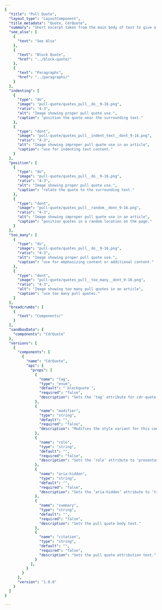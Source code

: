 ```yaml
---
{
  "title": "Pull Quote",
  "layout_type": "LayoutComponent",
  "title_metadata": "Quote, CdrQuote",
  "summary": "Short excerpt taken from the main body of text to give a dominant position",
  "see_also": [
    {
      "text": "See Also"
    },
    {
      "text": "Block Quote",
      "href": "../block-quote/"
    },
    {
      "text": "Paragraphs",
      "href": "../paragraphs/"
    }
  ],
  "indenting": [
    {
      "type": "do",
      "image": "pull-quote/quotes_pull__do__9-16.png",
      "ratio": "4-3",
      "alt": "Image showing proper pull quote use.",
      "caption": "position the quote near the surrounding text."
    },
    {
      "type": "dont",
      "image": "pull-quote/quotes_pull__indent_text__dont_9-16.png",
      "ratio": "4-3",
      "alt": "Image showing improper pull quote use in an article",
      "caption": "use for indenting text content."
    }
  ],
  "position": [
    {
      "type": "do",
      "image": "pull-quote/quotes_pull__do__9-16.png",
      "ratio": "4-3",
      "alt": "Image showing proper pull quote use.",
      "caption": "relate the quote to the surrounding text."
    },
    {
      "type": "dont",
      "image": "pull-quote/quotes_pull__random__dont_9-16.png",
      "ratio": "4-3",
      "alt": "Image showing improper pull quote use in an article",
      "caption": "position quotes in a random location on the page."
    }
  ],
  "too_many": [
    {
      "type": "do",
      "image": "pull-quote/quotes_pull__do__9-16.png",
      "ratio": "4-3",
      "alt": "Image showing proper pull quote use.",
      "caption": "use for emphasizing content or additional content."
    },
    {
      "type": "dont",
      "image": "pull-quote/quotes_pull__too_many__dont_9-16.png",
      "ratio": "4-3",
      "alt": "Image showing too many pull quotes in an article",
      "caption": "use too many pull quotes."
    }
  ],
  "breadcrumbs": [
    {
      "text": "Components/"
    }
  ],
  "sandboxData": {
    "components": "CdrQuote"
  },
  "versions": [
    {
      "components": [
        {
          "name": "CdrQuote",
          "api": {
            "props": [
              {
                "name": "tag",
                "type": "enum",
                "default": "`blockquote`",
                "required": "false",
                "description": "Sets the ‘tag’ attribute for cdr-quote to define the root HTML element. Possible values: {  ‘blockquote’  |  ‘aside’  |  ‘q’  |  ‘div’  }"
              },
              {
                "name": "modifier",
                "type": "string",
                "default": "",
                "required": "false",
                "description": "Modifies the style variant for this component. Possible values: {  ‘pull’  }"
              },
              {
                "name": "role",
                "type": "string",
                "default": "",
                "required": "false",
                "description": "Sets the ‘role’ attribute to ‘presentation’ when creating a pull quote. Possible values: {  ‘presentation’  }"
              },
              {
                "name": "aria-hidden",
                "type": "string",
                "default": "",
                "required": "false",
                "description": "Sets the ‘aria-hidden’ attribute to ‘true’ when creating a pull quote. Possible values: {  ‘true’  }"
              },
              {
                "name": "summary",
                "type": "string",
                "default": "",
                "required": "false",
                "description": "Sets the pull quote body text."
              },
              {
                "name": "citation",
                "type": "string",
                "default": "",
                "required": "false",
                "description": "Sets the pull quote attribution text."
              }
            ],
          }
        }
      ],
      "version": "1.0.0"
    }
  ]
}

---
```


<cdr-doc-tabs>
<template slot="Overview">
<cdr-doc-table-of-contents-shell tab-name="Overview">

## Default

Default pull quote can be used with the following HTML tags: `<p>`, `<div>`, `<aside>`. For XS breakpoint, a border is below pull quote and font size is smaller.

<cdr-doc-example-code-pair repository-href="/src/components/quote" :sandbox-data="$page.frontmatter.sandboxData">

```html
<div>
  <cdr-quote
        tag="aside"
        modifier="pull"
        summary="Never doubt that a small group of thoughtful, committed citizens can change the world; indeed, it's the only thing that ever has."
      />
</div>
```

</cdr-doc-example-code-pair>

## Accessibility

To ensure that usage of this component complies with accessibility guidelines:

- All recommendations listed for [Paragraphs](../paragraphs/?active-link=accessibility) component apply to this component
- Do not use this component to indent text. Screen readers use the `<blockquote>` element to:
  - Provide semantic understanding of page content by announcing blockquote as quote
  - Define a sectioning root in HTML5, which means that any  `<h1>` - `<h6>`  elements it contains don’t become part of the document’s outline

<br>

This component has compliance with WCAG guidelines by:

- Setting the `aria-hidden="true"` so the pull quote will not be conveyed to a screen reader


</cdr-doc-table-of-contents-shell>
</template>

<template slot="Guidelines">
  <cdr-doc-table-of-contents-shell tab-name="Guidelines">

## Use When

- Attracting the user’s attention to article text
- Breaking up a large body of text
- Providing the reader with visual markers
- Maintaining a sense of sequence and place

## Don't Use When

- Displaying a citation reference. Instead, use [Block Quote](../block-quote/)
- Displaying for a decorative treatment only

## The Basics

Use a pull quote for emphasizing content that has a close and significant relationship with the surrounding text and will help users to visually scan the page

<br/>

<do-dont :examples="$page.frontmatter.indenting" />

// new images
do: https://drive.google.com/file/d/1REwTcyHFzl_lz7RX7IoGcXhBM6KaNs8J/view?usp=sharing
don't: https://drive.google.com/file/d/1Qp0PHHIJZknwBzJmUldfIMbnjm7pAdNM/view?usp=sharing

<do-dont :examples="$page.frontmatter.too_many" />

// new images
do: https://drive.google.com/file/d/1A_e9LaRD2bvI7HADMWu8YP48g8XyTBFb/view?usp=sharing
don't: https://drive.google.com/file/d/1fnjGH3ivw_S6rd0jCzW2HsnMMXS2xWrv/view?usp=sharing

<do-dont :examples="$page.frontmatter.position" />

// new images
do: https://drive.google.com/file/d/11bq8coc_Or1mQQEjrOTfbohXXry6DFAj/view?usp=sharing
don't: https://drive.google.com/file/d/1HLKAXrz9nUO0QjUrWU1JXqZfloz-zVjU/view?usp=sharing

## Responsiveness

When a pull quote is displayed in at XS breakpoints, the left border will appear below the pull quote and will use a smaller font size.

  </cdr-doc-table-of-contents-shell>
</template>

<template slot="API">
<cdr-doc-table-of-contents-shell>

## Props

<cdr-doc-api type="prop" :api-data="$page.frontmatter.versions[0].components[0].api.props" />

</cdr-doc-table-of-contents-shell>
</template>

</cdr-doc-tabs>
